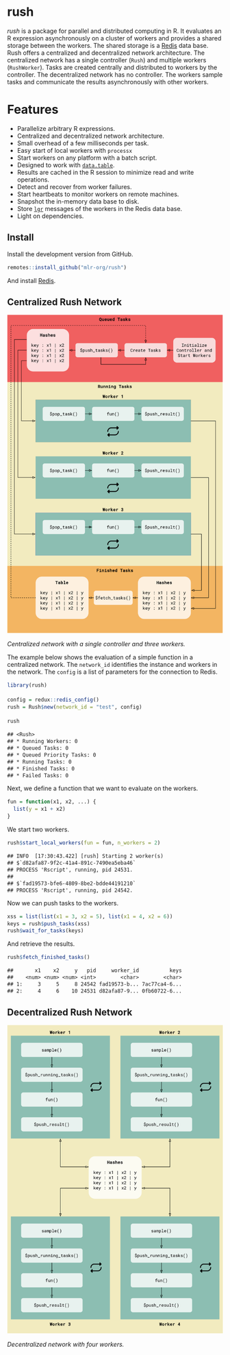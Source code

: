 
<!-- README.md is generated from README.Rmd. Please edit that file -->

# rush

*rush* is a package for parallel and distributed computing in R. It
evaluates an R expression asynchronously on a cluster of workers and
provides a shared storage between the workers. The shared storage is a
[Redis](https://redis.io) data base. Rush offers a centralized and
decentralized network architecture. The centralized network has a single
controller (`Rush`) and multiple workers (`RushWorker`). Tasks are
created centrally and distributed to workers by the controller. The
decentralized network has no controller. The workers sample tasks and
communicate the results asynchronously with other workers.

# Features

-   Parallelize arbitrary R expressions.
-   Centralized and decentralized network architecture.
-   Small overhead of a few milliseconds per task.
-   Easy start of local workers with `processx`
-   Start workers on any platform with a batch script.
-   Designed to work with
    [`data.table`](https://CRAN.R-project.org/package=data.table).
-   Results are cached in the R session to minimize read and write
    operations.
-   Detect and recover from worker failures.
-   Start heartbeats to monitor workers on remote machines.
-   Snapshot the in-memory data base to disk.
-   Store [`lgr`](https://CRAN.R-project.org/package=lgr) messages of
    the workers in the Redis data base.
-   Light on dependencies.

## Install

Install the development version from GitHub.

``` r
remotes::install_github("mlr-org/rush")
```

And install
[Redis](https://redis.io/docs/latest/operate/oss_and_stack/install/install-stack/).

## Centralized Rush Network

![](man/figures/README-flow.png)

*Centralized network with a single controller and three workers.*

The example below shows the evaluation of a simple function in a
centralized network. The `network_id` identifies the instance and
workers in the network. The `config` is a list of parameters for the
connection to Redis.

``` r
library(rush)

config = redux::redis_config()
rush = Rush$new(network_id = "test", config)

rush
```

    ## <Rush>
    ## * Running Workers: 0
    ## * Queued Tasks: 0
    ## * Queued Priority Tasks: 0
    ## * Running Tasks: 0
    ## * Finished Tasks: 0
    ## * Failed Tasks: 0

Next, we define a function that we want to evaluate on the workers.

``` r
fun = function(x1, x2, ...) {
  list(y = x1 + x2)
}
```

We start two workers.

``` r
rush$start_local_workers(fun = fun, n_workers = 2)
```

    ## INFO  [17:30:43.422] [rush] Starting 2 worker(s)
    ## $`d82afa87-9f2c-41a4-891c-7490ea5eba46`
    ## PROCESS 'Rscript', running, pid 24531.
    ## 
    ## $`fad19573-bfe6-4809-8be2-bdde44191210`
    ## PROCESS 'Rscript', running, pid 24542.

Now we can push tasks to the workers.

``` r
xss = list(list(x1 = 3, x2 = 5), list(x1 = 4, x2 = 6))
keys = rush$push_tasks(xss)
rush$wait_for_tasks(keys)
```

And retrieve the results.

``` r
rush$fetch_finished_tasks()
```

    ##       x1    x2     y   pid     worker_id          keys
    ##    <num> <num> <num> <int>        <char>        <char>
    ## 1:     3     5     8 24542 fad19573-b... 7ac77ca4-6...
    ## 2:     4     6    10 24531 d82afa87-9... 0fb60722-6...

## Decentralized Rush Network

![](man/figures/README-flow-2.png)

*Decentralized network with four workers.*
